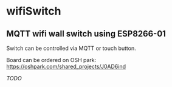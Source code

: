 # wifiSwitch

## MQTT wifi wall switch using ESP8266-01

Switch can be controlled via MQTT or touch button.

Board can be ordered on OSH park:
  https://oshpark.com/shared_projects/J0AD6ind

*TODO*
